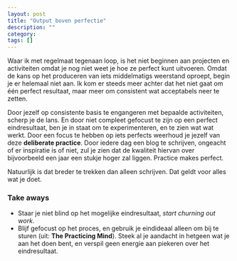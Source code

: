 ```yaml
---
layout: post
title: "Output boven perfectie"
description: ""
category: 
tags: []
---
```


Waar ik met regelmaat tegenaan loop, is het niet beginnen aan projecten en activiteiten omdat je nog niet weet je hoe ze perfect kunt uitvoeren. Omdat de kans op het produceren van iets middelmatigs weerstand oproept, begin je er helemaal niet aan. Ik kom er steeds meer achter dat het niet gaat om één perfect resultaat, maar meer om consistent wat acceptabels neer te zetten.

Door jezelf op consistente basis te engangeren met bepaalde activiteiten, scherp je de lans. En door niet compleet gefocust te zijn op een perfect eindresultaat, ben je in staat om te experimenteren, en te zien wat wat werkt. Door een focus te hebben op iets perfects weerhoud je jezelf van deze **deliberate practice**. Door iedere dag een blog te schrijven, ongeacht of er inspiratie is of niet, zul je zien dat de kwaliteit hiervan over bijvoorbeeld een jaar een stukje hoger zal liggen. Practice makes perfect. 

Natuurlijk is dat breder te trekken dan alleen schrijven. Dat geldt voor alles wat je doet. 

### Take aways
* Staar je niet blind op het mogelijke eindresultaat, *start churning out work*.
* Blijf gefocust op het proces, en gebruik je eindideaal alleen om bij te sturen (uit: **The Practicing Mind**). Steek al je aandacht in hetgeen wat je aan het doen bent, en verspil geen energie aan piekeren over het eindresultaat. 
